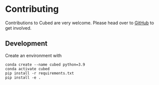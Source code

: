 # Contributing

Contributions to Cubed are very welcome. Please head over to [GitHub](https://github.com/tomwhite/cubed) to get involved.

## Development

Create an environment with

```shell
conda create --name cubed python=3.9
conda activate cubed
pip install -r requirements.txt
pip install -e .
```
